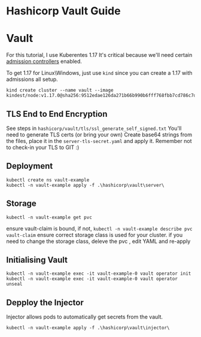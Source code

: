 # Hashicorp Vault Guide

# Vault

For this tutorial, I use Kuberentes 1.17
It's critical because we'll need certain [admission controllers](https://kubernetes.io/docs/reference/access-authn-authz/extensible-admission-controllers/) enabled.

To get 1.17 for Linux\Windows, just use `kind` since you can create a 1.17 with admissions all setup.

```
kind create cluster --name vault --image kindest/node:v1.17.0@sha256:9512edae126da271b66b990b6fff768fbb7cd786c7d39e86bdf55906352fdf62
```

## TLS End to End Encryption

See steps in `hashicorp/vault/tls/ssl_generate_self_signed.txt`
You'll need to generate TLS certs (or bring your own)
Create base64 strings from the files, place it in the `server-tls-secret.yaml` and apply it.
Remember not to check-in your TLS to GIT :)

## Deployment

```
kubectl create ns vault-example
kubectl -n vault-example apply -f .\hashicorp\vault\server\
```

## Storage

```
kubectl -n vault-example get pvc
```
ensure vault-claim is bound, if not, `kubectl -n vault-example describe pvc vault-claim`
ensure correct storage class is used for your cluster.
if you need to change the storage class, deleve the pvc , edit YAML and re-apply

## Initialising Vault

```
kubectl -n vault-example exec -it vault-example-0 vault operator init
kubectl -n vault-example exec -it vault-example-0 vault operator unseal
```

## Depploy the Injector

Injector allows pods to automatically get secrets from the vault.

```
kubectl -n vault-example apply -f .\hashicorp\vault\injector\
```







